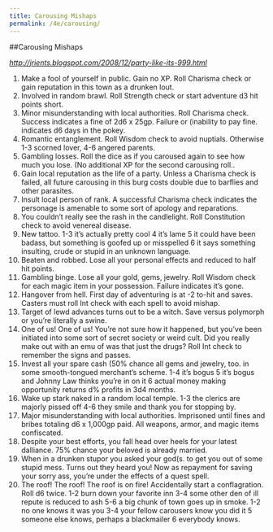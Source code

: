 ```yaml
---
title: Carousing Mishaps
permalink: /4e/carousing/
---
```


##Carousing Mishaps

*http://jrients.blogspot.com/2008/12/party-like-its-999.html*

1. Make a fool of yourself in public. Gain no XP. Roll Charisma check or gain reputation in this town as a drunken lout.    
2. Involved in random brawl. Roll Strength check or start adventure d3 hit points short.  
3. Minor misunderstanding with local authorities. Roll Charisma check. Success indicates a fine of 2d6 x 25gp. Failure or (inability to pay fine. indicates d6 days in the pokey.  
4. Romantic entanglement. Roll Wisdom check to avoid nuptials. Otherwise 1-3 scorned lover, 4-6 angered parents.  
5. Gambling losses. Roll the dice as if you caroused again to see how much you lose. (No additional XP for the second carousing roll..  
6. Gain local reputation as the life of a party. Unless a Charisma check is failed, all future carousing in this burg costs double due to barflies and other parasites.  
7. Insult local person of rank. A successful Charisma check indicates the personage is amenable to some sort of apology and reparations.  
8. You couldn’t really see the rash in the candlelight. Roll Constitution check to avoid venereal disease.  
9.  New tattoo. 1-3 it’s actually pretty cool 4 it’s lame 5 it could have been badass, but something is goofed up or misspelled 6 it says something insulting, crude or stupid in an unknown language.  
10. Beaten and robbed. Lose all your personal effects and reduced to half hit points.  
11. Gambling binge. Lose all your gold, gems, jewelry. Roll Wisdom check for each magic item in your possession. Failure indicates it’s gone.  
12. Hangover from hell. First day of adventuring is at -2 to-hit and saves. Casters must roll Int check with each spell to avoid mishap.  
13. Target of lewd advances turns out to be a witch. Save versus polymorph or you’re literally a swine.  
14. One of us! One of us! You’re not sure how it happened, but you’ve been initiated into some sort of secret society or weird cult. Did you really make out with an emu of was that just the drugs? Roll Int check to remember the signs and passes.  
15. Invest all your spare cash (50% chance all gems and jewelry, too. in some smooth-tongued merchant’s scheme. 1-4 it’s bogus 5 it’s bogus and Johnny Law thinks you’re in on it 6 actual money making opportunity returns d% profits in 3d4 months.  
16. Wake up stark naked in a random local temple. 1-3 the clerics are majorly pissed off 4-6 they smile and thank you for stopping by.  
17. Major misunderstanding with local authorities. Imprisoned until fines and bribes totaling d6 x 1,000gp paid. All weapons, armor, and magic items confiscated.  
18. Despite your best efforts, you fall head over heels for your latest dalliance. 75% chance your beloved is already married.  
19. When in a drunken stupor you asked your god(s. to get you out of some stupid mess. Turns out they heard you! Now as repayment for saving your sorry ass, you’re under the effects of a quest spell.  
20. The roof! The roof! The roof is on fire! Accidentally start a conflagration. Roll d6 twice. 1-2 burn down your favorite inn 3-4 some other den of ill repute is reduced to ash 5-6 a big chunk of town goes up in smoke. 1-2 no one knows it was you 3-4 your fellow carousers know you did it 5 someone else knows, perhaps a blackmailer 6 everybody knows.  
